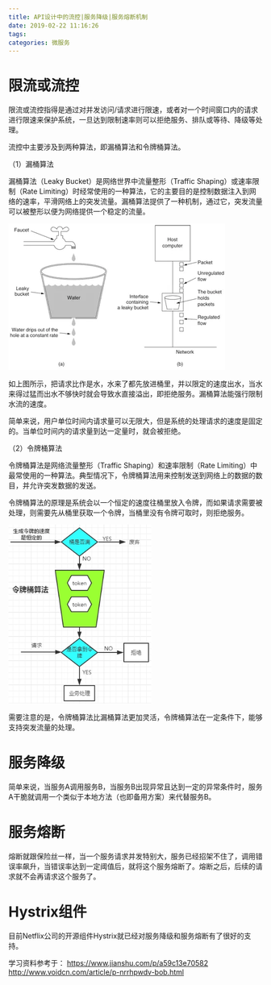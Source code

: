 ```yaml
---
title: API设计中的流控|服务降级|服务熔断机制
date: 2019-02-22 11:16:26
tags:
categories: 微服务
---
```


# 限流或流控

限流或流控指得是通过对并发访问/请求进行限速，或者对一个时间窗口内的请求进行限速来保护系统，一旦达到限制速率则可以拒绝服务、排队或等待、降级等处理。

流控中主要涉及到两种算法，即漏桶算法和令牌桶算法。

（1）漏桶算法

漏桶算法（Leaky Bucket）是网络世界中流量整形（Traffic Shaping）或速率限制（Rate Limiting）时经常使用的一种算法，它的主要目的是控制数据注入到网络的速率，平滑网络上的突发流量。漏桶算法提供了一种机制，通过它，突发流量可以被整形以便为网络提供一个稳定的流量。

![](/images/ms_flowctrl_1_1.png)

如上图所示，把请求比作是水，水来了都先放进桶里，并以限定的速度出水，当水来得过猛而出水不够快时就会导致水直接溢出，即拒绝服务。漏桶算法能强行限制水流的速度。

简单来说，用户单位时间内请求量可以无限大，但是系统的处理请求的速度是固定的。当单位时间内的请求量到达一定量时，就会被拒绝。

（2）令牌桶算法

令牌桶算法是网络流量整形（Traffic Shaping）和速率限制（Rate Limiting）中最常使用的一种算法。典型情况下，令牌桶算法用来控制发送到网络上的数据的数目，并允许突发数据的发送。

令牌桶算法的原理是系统会以一个恒定的速度往桶里放入令牌，而如果请求需要被处理，则需要先从桶里获取一个令牌，当桶里没有令牌可取时，则拒绝服务。

![](/images/ms_flowctrl_1_2.png)

需要注意的是，令牌桶算法比漏桶算法更加灵活，令牌桶算法在一定条件下，能够支持突发流量的处理。

# 服务降级

简单来说，当服务A调用服务B，当服务B出现异常且达到一定的异常条件时，服务A干脆就调用一个类似于本地方法（也即备用方案）来代替服务B。

# 服务熔断

熔断就跟保险丝一样，当一个服务请求并发特别大，服务已经招架不住了，调用错误率飙升，当错误率达到一定阈值后，就将这个服务熔断了。熔断之后，后续的请求就不会再请求这个服务了。

# Hystrix组件

目前Netflix公司的开源组件Hystrix就已经对服务降级和服务熔断有了很好的支持。

学习资料参考于：
https://www.jianshu.com/p/a59c13e70582
http://www.voidcn.com/article/p-nrrhpwdv-bob.html
